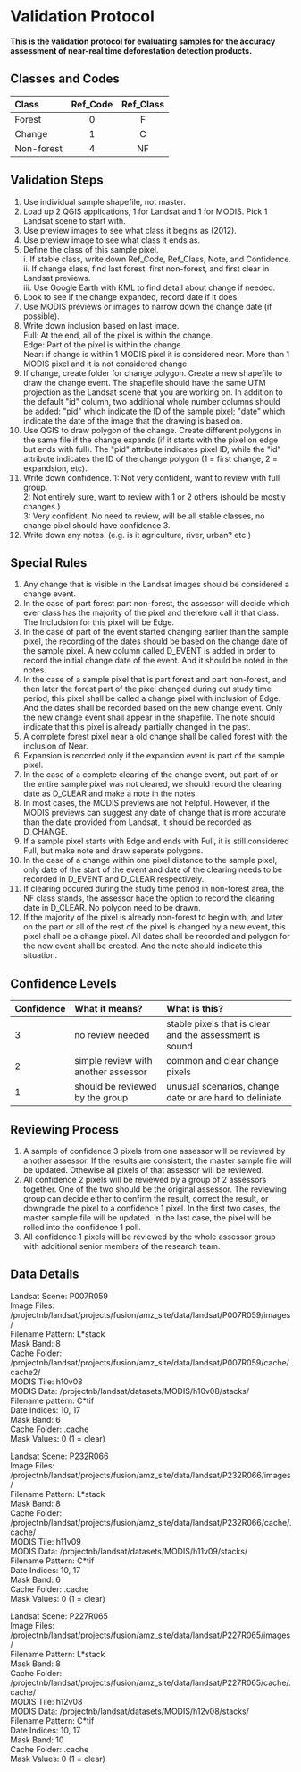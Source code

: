 # Validation Protocol  

**This is the validation protocol for evaluating samples for the accuracy assessment of near-real time deforestation detection products.**  

## Classes and Codes

| Class     | Ref_Code | Ref_Class |
|:----------|:--------:|:---------:|
| Forest    | 0        | F         |
| Change    | 1        | C         |
| Non-forest| 4        | NF        |

## Validation Steps

1. Use individual sample shapefile, not master.  
2. Load up 2 QGIS applications, 1 for Landsat and 1 for MODIS. Pick 1 Landsat scene to start with.  
3. Use preview images to see what class it begins as (2012).  
4. Use preview image to see what class it ends as.  
5. Define the class of this sample pixel.  
  i. If stable class, write down Ref_Code, Ref_Class, Note, and Confidence.  
  ii. If change class, find last forest, first non-forest, and first clear in Landsat previews.  
  iii. Use Google Earth with KML to find detail about change if needed.  
6. Look to see if the change expanded, record date if it does.  
7. Use MODIS previews or images to narrow down the change date (if possible).  
8. Write down inclusion based on last image.  
  Full: At the end, all of the pixel is within the change.  
  Edge: Part of the pixel is within the change.  
  Near: if change is within 1 MODIS pixel it is considered near. More than 1 MODIS pixel and it is not considered change.  
10. If change, create folder for change polygon. Create a new shapefile to draw the change event. The shapefile should have the same UTM projection as the Landsat scene that you are working on. In addition to the default "id" column, two additional whole number columns should be added: "pid" which indicate the ID of the sample pixel; "date" which indicate the date of the image that the drawing is based on.
11. Use QGIS to draw polygon of the change. Create different polygons in the same file if the change expands (if it starts with the pixel on edge but ends with full). The "pid" attribute indicates pixel ID, while the "id" attribute indicates the ID of the change polygon (1 = first change, 2 = expandsion, etc). 
12. Write down confidence. 
  1: Not very confident, want to review with full group.  
  2: Not entirely sure, want to review with 1 or 2 others (should be mostly changes.)  
  3: Very confident. No need to review, will be all stable classes, no change pixel should have confidence 3.  
13. Write down any notes. (e.g. is it agriculture, river, urban? etc.)  

## Special Rules  

1. Any change that is visible in the Landsat images should be considered a change event.  
2. In the case of part forest part non-forest, the assessor will decide which ever class has the majority of the pixel and therefore call it that class. The Includsion for this pixel will be Edge.  
3. In the case of part of the event started changing earlier than the sample pixel, the recording of the dates should be based on the change date of the sample pixel. A new column called D_EVENT is added in order to record the initial change date of the event. And it should be noted in the notes.  
4. In the case of a sample pixel that is part forest and part non-forest, and then later the forest part of the pixel changed during out study time period, this pixel shall be called a change pixel with inclusion of Edge. And the dates shall be recorded based on the new change event. Only the new change event shall appear in the shapefile. The note should indicate that this pixel is already partially changed in the past.  
5. A complete forest pixel near a old change shall be called forest with the inclusion of Near.  
6. Expansion is recorded only if the expansion event is part of the sample pixel.  
7. In the case of a complete clearing of the change event, but part of or the entire sample pixel was not cleared, we should record the clearing date as D_CLEAR and make a note in the notes.  
8. In most cases, the MODIS previews are not helpful. However, if the MODIS previews can suggest any date of change that is more accurate than the date provided from Landsat, it should be recorded as D_CHANGE.  
9. If a sample pixel starts with Edge and ends with Full, it is still considered Full, but make note and draw seperate polygons.  
10. In the case of a change within one pixel distance to the sample pixel, only date of the start of the event and date of the clearing needs to be recorded in D_EVENT and D_CLEAR respectively.  
11. If clearing occured during the study time period in non-forest area, the NF class stands, the assessor hace the option to record the clearing date in D_CLEAR. No polygon need to be drawn.  
12. If the majority of the pixel is already non-forest to begin with, and later on the part or all of the rest of the pixel is changed by a new event, this pixel shall be a change pixel. All dates shall be recorded and polygon for the new event shall be created. And the note should indicate this situation.  

## Confidence Levels

| Confidence | What it means? | What is this? |
|:-----------|:-------------- |:--------------|
| 3 | no review needed                    | stable pixels that is clear and the assessment is sound  |
| 2 | simple review with another assessor | common and clear change pixels                           |
| 1 | should be reviewed by the group     | unusual scenarios, change date or are hard to deliniate  |

## Reviewing Process

1. A sample of confidence 3 pixels from one assessor will be reviewed by another assessor. If the results are consistent, the master sample file will be updated. Othewise all pixels of that assessor will be reviewed.  
2. All confidence 2 pixels will be reviewed by a group of 2 assessors together. One of the two should be the original assessor. The reviewing group can decide either to confirm the result, correct the result, or downgrade the pixel to a confidence 1 pixel. In the first two cases, the master sample file will be updated.  In the last case, the pixel will be rolled into the confidence 1 poll.  
3. All confidence 1 pixels will be reviewed by the whole assessor group with additional senior members of the research team.  

## Data Details

Landsat Scene: P007R059  
Image Files: /projectnb/landsat/projects/fusion/amz_site/data/landsat/P007R059/images/  
Filename Pattern: L\*stack  
Mask Band: 8  
Cache Folder: /projectnb/landsat/projects/fusion/amz_site/data/landsat/P007R059/cache/.cache2/  
MODIS Tile: h10v08  
MODIS Data: /projectnb/landsat/datasets/MODIS/h10v08/stacks/  
Filename pattern: C\*tif  
Date Indices: 10, 17  
Mask Band: 6  
Cache Folder: .cache  
Mask Values: 0 (1 = clear)  

Landsat Scene: P232R066  
Image Files: /projectnb/landsat/projects/fusion/amz_site/data/landsat/P232R066/images/  
Filename Pattern: L\*stack  
Mask Band: 8  
Cache Folder: /projectnb/landsat/projects/fusion/amz_site/data/landsat/P232R066/cache/.cache/  
MODIS Tile: h11v09  
MODIS Data: /projectnb/landsat/datasets/MODIS/h11v09/stacks/  
Filename Pattern: C\*tif  
Date Indices: 10, 17  
Mask Band: 6  
Cache Folder: .cache  
Mask Values: 0 (1 = clear)  

Landsat Scene: P227R065  
Image Files: /projectnb/landsat/projects/fusion/amz_site/data/landsat/P227R065/images/  
Filename Pattern: L\*stack  
Mask Band: 8  
Cache Folder: /projectnb/landsat/projects/fusion/amz_site/data/landsat/P227R065/cache/.cache/  
MODIS Tile: h12v08  
MODIS Data: /projectnb/landsat/datasets/MODIS/h12v08/stacks/  
Filename Pattern: C\*tif  
Date Indices: 10, 17  
Mask Band: 10  
Cache Folder: .cache  
Mask Values: 0 (1 = clear)  
